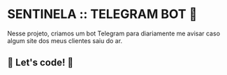 # SENTINELA :: TELEGRAM BOT :robot:

Nesse projeto, criamos um bot Telegram para diariamente me avisar caso algum site dos meus clientes saiu do ar.

## 🚀 Let's code! 🚀
